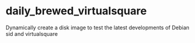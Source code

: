 # daily_brewed_virtualsquare
Dynamically create a disk image to test the latest developments of Debian sid and virtualsquare
